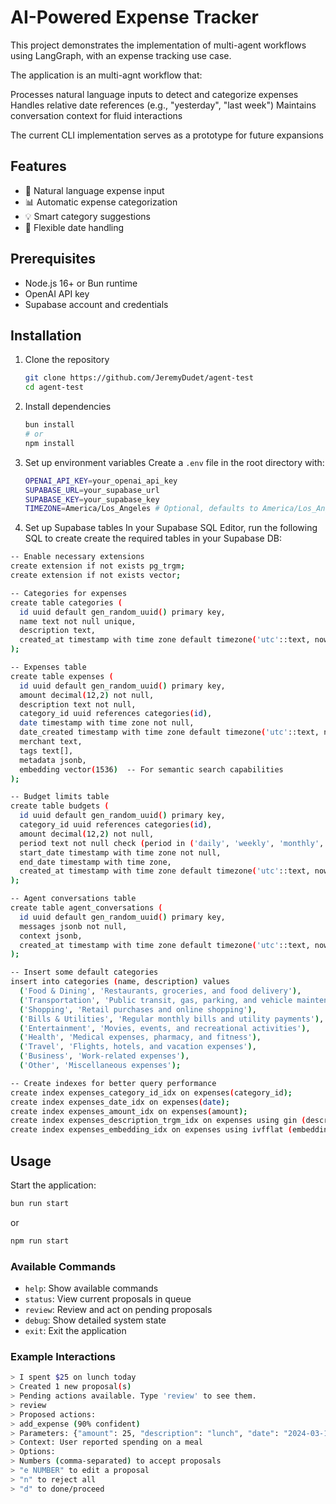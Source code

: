 # AI-Powered Expense Tracker

This project demonstrates the implementation of multi-agent workflows using LangGraph, with an expense tracking use case. 

The application is an multi-agnt workflow that:

Processes natural language inputs to detect and categorize expenses
Handles relative date references (e.g., "yesterday", "last week")
Maintains conversation context for fluid interactions

The current CLI implementation serves as a prototype for future expansions

## Features

- 🤖 Natural language expense input
- 📊 Automatic expense categorization
- 💡 Smart category suggestions
- 📅 Flexible date handling

## Prerequisites

- Node.js 16+ or Bun runtime
- OpenAI API key
- Supabase account and credentials

## Installation

1. Clone the repository

   ```bash
   git clone https://github.com/JeremyDudet/agent-test
   cd agent-test
   ```

2. Install dependencies

   ```bash
   bun install
   # or
   npm install
   ```

3. Set up environment variables
   Create a `.env` file in the root directory with:

   ```bash
   OPENAI_API_KEY=your_openai_api_key
   SUPABASE_URL=your_supabase_url
   SUPABASE_KEY=your_supabase_key
   TIMEZONE=America/Los_Angeles # Optional, defaults to America/Los_Angeles
   ```

4. Set up Supabase tables
   In your Supabase SQL Editor, run the following SQL to create create the required tables in your Supabase DB:

```bash
-- Enable necessary extensions
create extension if not exists pg_trgm;
create extension if not exists vector;

-- Categories for expenses
create table categories (
  id uuid default gen_random_uuid() primary key,
  name text not null unique,
  description text,
  created_at timestamp with time zone default timezone('utc'::text, now()) not null
);

-- Expenses table
create table expenses (
  id uuid default gen_random_uuid() primary key,
  amount decimal(12,2) not null,
  description text not null,
  category_id uuid references categories(id),
  date timestamp with time zone not null,
  date_created timestamp with time zone default timezone('utc'::text, now()) not null,
  merchant text,
  tags text[],
  metadata jsonb,
  embedding vector(1536)  -- For semantic search capabilities
);

-- Budget limits table
create table budgets (
  id uuid default gen_random_uuid() primary key,
  category_id uuid references categories(id),
  amount decimal(12,2) not null,
  period text not null check (period in ('daily', 'weekly', 'monthly', 'yearly')),
  start_date timestamp with time zone not null,
  end_date timestamp with time zone,
  created_at timestamp with time zone default timezone('utc'::text, now()) not null
);

-- Agent conversations table
create table agent_conversations (
  id uuid default gen_random_uuid() primary key,
  messages jsonb not null,
  context jsonb,
  created_at timestamp with time zone default timezone('utc'::text, now()) not null
);

-- Insert some default categories
insert into categories (name, description) values
  ('Food & Dining', 'Restaurants, groceries, and food delivery'),
  ('Transportation', 'Public transit, gas, parking, and vehicle maintenance'),
  ('Shopping', 'Retail purchases and online shopping'),
  ('Bills & Utilities', 'Regular monthly bills and utility payments'),
  ('Entertainment', 'Movies, events, and recreational activities'),
  ('Health', 'Medical expenses, pharmacy, and fitness'),
  ('Travel', 'Flights, hotels, and vacation expenses'),
  ('Business', 'Work-related expenses'),
  ('Other', 'Miscellaneous expenses');

-- Create indexes for better query performance
create index expenses_category_id_idx on expenses(category_id);
create index expenses_date_idx on expenses(date);
create index expenses_amount_idx on expenses(amount);
create index expenses_description_trgm_idx on expenses using gin (description gin_trgm_ops);
create index expenses_embedding_idx on expenses using ivfflat (embedding vector_cosine_ops);
```

## Usage

Start the application:

```bash
bun run start
```

or

```bash
npm run start
```

### Available Commands

- `help`: Show available commands
- `status`: View current proposals in queue
- `review`: Review and act on pending proposals
- `debug`: Show detailed system state
- `exit`: Exit the application

### Example Interactions

```bash
> I spent $25 on lunch today
> Created 1 new proposal(s)
> Pending actions available. Type 'review' to see them.
> review
> Proposed actions:
> add_expense (90% confident)
> Parameters: {"amount": 25, "description": "lunch", "date": "2024-03-14"}
> Context: User reported spending on a meal
> Options:
> Numbers (comma-separated) to accept proposals
> "e NUMBER" to edit a proposal
> "n" to reject all
> "d" to done/proceed
```
